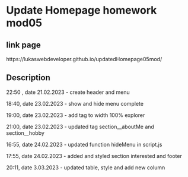 <h1>Update Homepage homework mod05</h1>

<h2>link page</h2>
https://lukaswebdeveloper.github.io/updatedHomepage05mod/

<h2>Description</h2>
22:50 , date 21.02.2023    -   create header and menu

18:40, date 23.02.2023  -   show and hide menu complete

19:00, date 23.02.2023  -   add tag to width  100% explorer

21:00, date 23.02.2023  -   updated tag section__aboutMe and section__hobby

16:55, date 24.02.2023  -   updated function hideMenu in script.js

17:55, date 24.02.2023  -   added and styled  section interested and footer

20:11, date 3.03.2023  -   updated table, style and add new column